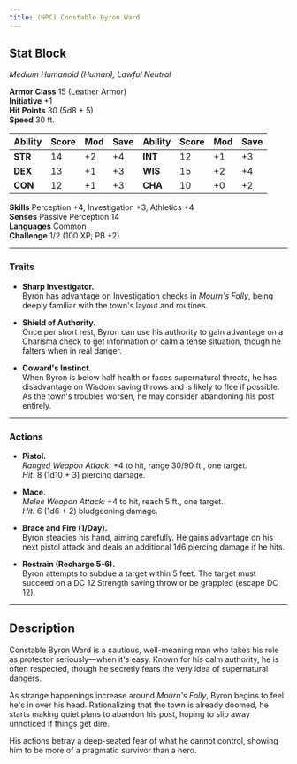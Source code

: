 ```yaml
---
title: (NPC) Constable Byron Ward
---
```



## **Stat Block**

*Medium Humanoid (Human), Lawful Neutral*

**Armor Class** 15 (Leather Armor)  
**Initiative** +1  
**Hit Points** 30 (5d8 + 5)  
**Speed** 30 ft.

| Ability   | Score | Mod | Save | Ability   | Score | Mod | Save |
|-----------|-------|-----|------|-----------|-------|-----|------|
| **STR**   | 14    | +2  | +4   | **INT**   | 12    | +1  | +3   |
| **DEX**   | 13    | +1  | +3   | **WIS**   | 15    | +2  | +4   |
| **CON**   | 12    | +1  | +3   | **CHA**   | 10    | +0  | +2   |

**Skills** Perception +4, Investigation +3, Athletics +4  
**Senses** Passive Perception 14  
**Languages** Common  
**Challenge** 1/2 (100 XP; PB +2)

---

### **Traits**

- **Sharp Investigator.**  
  Byron has advantage on Investigation checks in *Mourn's Folly*, being deeply familiar with the town's layout and routines.

- **Shield of Authority.**  
  Once per short rest, Byron can use his authority to gain advantage on a Charisma check to get information or calm a tense situation, though he falters when in real danger.

- **Coward's Instinct.**  
  When Byron is below half health or faces supernatural threats, he has disadvantage on Wisdom saving throws and is likely to flee if possible. As the town's troubles worsen, he may consider abandoning his post entirely.

---

### **Actions**

- **Pistol.**  
  *Ranged Weapon Attack:* +4 to hit, range 30/90 ft., one target.  
  *Hit:* 8 (1d10 + 3) piercing damage.

- **Mace.**  
  *Melee Weapon Attack:* +4 to hit, reach 5 ft., one target.  
  *Hit:* 6 (1d6 + 2) bludgeoning damage.

- **Brace and Fire (1/Day).**  
  Byron steadies his hand, aiming carefully. He gains advantage on his next pistol attack and deals an additional 1d6 piercing damage if he hits.

- **Restrain (Recharge 5-6).**  
  Byron attempts to subdue a target within 5 feet. The target must succeed on a DC 12 Strength saving throw or be grappled (escape DC 12).

---

## **Description**

Constable Byron Ward is a cautious, well-meaning man who takes his role as protector seriously—when it's easy. Known for his calm authority, he is often respected, though he secretly fears the very idea of supernatural dangers.  

As strange happenings increase around *Mourn's Folly*, Byron begins to feel he's in over his head. Rationalizing that the town is already doomed, he starts making quiet plans to abandon his post, hoping to slip away unnoticed if things get dire.  

His actions betray a deep-seated fear of what he cannot control, showing him to be more of a pragmatic survivor than a hero.
